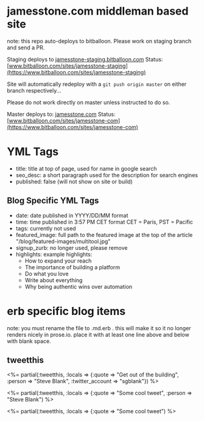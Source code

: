 # jamesstone.com middleman based site

note: this repo auto-deploys to bitballoon. Please work on staging branch and send a PR.

Staging deploys to [jamesstone-staging.bitballoon.com](http://jamesstone-staging.bitballoon.com)
Status: [www.bitballoon.com/sites/jamesstone-staging](https://www.bitballoon.com/sites/jamesstone-staging)

Site will automatically redeploy with a `git push origin master` on either branch respectively...

Please do not work directly on master unless instructed to do so.

Master deploys to: [jamesstone.com](https://www.jamesstone.com)
Status: [www.bitballoon.com/sites/jamesstone-com](https://www.bitballoon.com/sites/jamesstone-com)

# YML Tags

* title: title at top of page, used for name in google search
* seo\_desc: a short paragraph used for the description for search engines
* published: false (will not show on site or build)

## Blog Specific YML Tags

* date: date published in YYYY/DD/MM format
* time: time published in 3:57 PM CET format CET = Paris, PST = Pacific
* tags: currently not used
* featured\_image: full path to the featured image at the top of the article "/blog/featured-images/multitool.jpg"
* signup\_zurb: no longer used, please remove
* highlights:
example
   highlights:
   - How to expand your reach
   - The importance of building a platform
   - Do what you love
   - Write about everything
   - Why being authentic wins over automation


# erb specific blog items

note: you must rename the file to .md.erb . this will make it so it no longer renders nicely in prose.io. place it with at least one line above and below with blank space.

## tweetthis

   <%= partial(:tweetthis, :locals => {:quote => "Get out of the building", :person => "Steve Blank", :twitter_account => "sgblank"}) %>

   <%= partial(:tweetthis, :locals => {:quote => "Some cool tweet", :person => "Steve Blank") %>

   <%= partial(:tweetthis, :locals => {:quote => "Some cool tweet") %>
